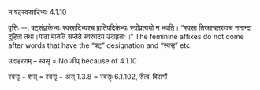 

 न षट्स्वस्रादिभ्यः 4.1.10 


वृत्तिः --: षट्संज्ञकेभ्यः स्वस्रादिभ्यश्च प्रातिपदिकेभ्यः स्त्रीप्रत्ययो न भवति। “स्वसा तिस्रश्चतस्रश्च ननान्दा दुहिता तथा।याता मातेति सप्तैते स्वस्रादय उदाहृताः॥” The feminine affixes do not come after words that have the “षट्” designation and “स्वसृ” etc. 


उदाहरणम् – स्वसृ = No ङीप् because of 4.1.10 


स्वसृ + शस् = स्वसृ + अस् 1.3.8 = स्वसॄः 6.1.102, रुँत्व-विसर्गौ 



